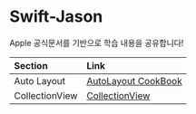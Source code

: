 # Swift-Jason
Apple 공식문서를 기반으로 학습 내용을 공유합니다!

|Section|Link|
|:---|:---|
|Auto Layout|[AutoLayout CookBook](https://stealth-cello-d48.notion.site/Auto-Layout-Guide-e6fb1f4c3d7b4a099df978a6bcfb19c9)|
|CollectionView|[CollectionView](https://stealth-cello-d48.notion.site/CollectionView-ccf36ac5e9914955a07d76491ca4b8d3)|
